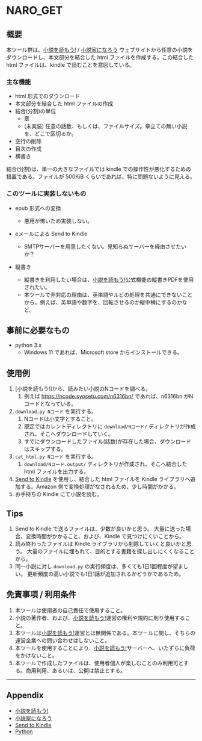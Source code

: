 # NARO_GET

## 概要

本ツール群は、[小説を読もう!]() / [小説家になろう]() ウェブサイトから任意の小説をダウンロードし、本文部分を結合した html ファイルを作成する。この結合した html ファイルは、kindle で読むことを意図している。

### 主な機能

* html 形式でのダウンロード
* 本文部分を結合した html ファイルの作成
* 結合(分割)の単位
    * 章
    * (未実装) 任意の話数、もしくは、ファイルサイズ。章立ての無い小説を、どこで区切るか。
* 空行の削除
* 目次の作成
* 横書き

結合(分割)は、単一の大きなファイルでは kindle での操作性が悪化するための措置である。ファイルが 500KiB くらいであれば、特に問題ないように見える。

### このツールに実装しないもの

 * epub 形式への変換
   * 悪用が怖いため実装しない。

 * eメールによる Send to Kindle
   * SMTPサーバーを用意したくない。見知らぬサーバーを経由させたいか？

 * 縦書き
   * 縦書きを利用したい場合は、[小説を読もう!]()公式機能の縦書きPDFを使用されたい。
   * 本ツールで非対応の理由は、英単語やルビの処理を共通にできないことから。例えば、英単語や数字を、回転させるのか縦中横にするのかなど。


## 事前に必要なもの

 * python 3.x
    * Windows 11 であれば、Microsoft store からインストールできる。

## 使用例

 1. [小説を読もう!]から、読みたい小説のNコードを調べる。
     1. 例えば https://ncode.syosetu.com/n6316bn/ であれば、n6316bn がNコードとなっている。
 2. `download.py Nコード` を実行する。
     1. Nコードは小文字とすること。
     2. 既定ではカレントディレクトリに `download/Nコード/` ディレクトリが作成され、そこへダウンロードしていく。
     3. すでにダウンロードしたファイル(話数)が存在した場合、ダウンロードはスキップする。
 3. `cat_html.py Nコード` を実行する。
     1. `download/Nコード.output/` ディレクトリが作成され、そこへ結合した html ファイルを出力する。
 4. [Send to Kindle]() を使用し、結合した html ファイルを Kindle ライブラリへ追加する。Amazon 側で変換処理がなされるため、少し時間がかかる。
 5. お手持ちの Kindle にて小説を読む。

## Tips

 1. Send to Kindle で送るファイルは、少数が良いかと思う。
    大量に送った場合、変換時間がかかること、および、Kindle で見つけにくいことから。
 2. 読み終わったファイルは Kindle ライブラリから削除していくと良いかと思う。
    大量のファイルに埋もれて、目的とする書籍を探し出しにくくなることから。
 3. 同一小説に対し `download.py` の実行頻度は、多くても1日1回程度が望ましい。
    更新頻度の高い小説でも1日1話が追加されるかどうかであるため。

## 免責事項 / 利用条件

  1. 本ツールは使用者の自己責任で使用すること。
  2. 小説の著作者、および、[小説を読もう!]()運営の権利や規約に則り使用すること。
  3. 本ツールは[小説を読もう!]()運営とは無関係である。本ツールに関し、そちらの運営企業への問い合わせはしないこと。
  4. 本ツールを使用することにより、[小説を読もう!]()サーバーへ、いたずらに負荷をかけないこと。
  5. 本ツールで作成したファイルは、使用者個人が楽しむことのみ利用可とする。商用利用、あるいは、公開は禁止とする。

- - -

## Appendix

 * [小説を読もう!](https://yomou.syosetu.com/)
 * [小説家になろう](https://syosetu.com/)
 * [Send to Kindle](https://www.amazon.co.jp/sendtokindle)
 * [Python](https://www.python.org/)
